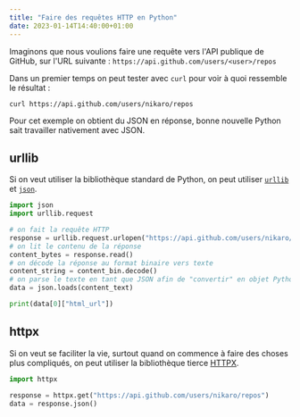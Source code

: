 ```yaml
---
title: "Faire des requêtes HTTP en Python"
date: 2023-01-14T14:40:00+01:00
---
```


Imaginons que nous voulions faire une requête vers l'API publique de GitHub,
sur l'URL suivante : `https://api.github.com/users/<user>/repos`

Dans un premier temps on peut tester avec `curl` pour voir à quoi ressemble
le résultat :

```shell
curl https://api.github.com/users/nikaro/repos
```

Pour cet exemple on obtient du JSON en réponse, bonne nouvelle Python sait
travailler nativement avec JSON.

## urllib

Si on veut utiliser la bibliothèque standard de Python, on peut utiliser
[`urllib`](https://docs.python.org/fr/3/library/urllib.html) et 
[`json`](https://docs.python.org/fr/3/library/json.html).

```python
import json
import urllib.request

# on fait la requête HTTP
response = urllib.request.urlopen("https://api.github.com/users/nikaro/repos")
# on lit le contenu de la réponse
content_bytes = response.read()
# on décode la réponse au format binaire vers texte
content_string = content_bin.decode()
# on parse le texte en tant que JSON afin de "convertir" en objet Python
data = json.loads(content_text)

print(data[0]["html_url"])
```

## httpx

Si on veut se faciliter la vie, surtout quand on commence à faire des choses
plus compliqués, on peut utiliser la bibliothèque tierce
[HTTPX](https://www.python-httpx.org).

```python
import httpx

response = httpx.get("https://api.github.com/users/nikaro/repos")
data = response.json()
```

